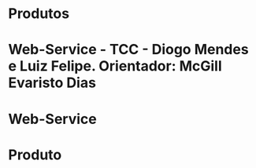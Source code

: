 # Produtos
# Web-Service - TCC - Diogo Mendes e Luiz Felipe.   Orientador: McGill Evaristo Dias
# Web-Service
# Produto
